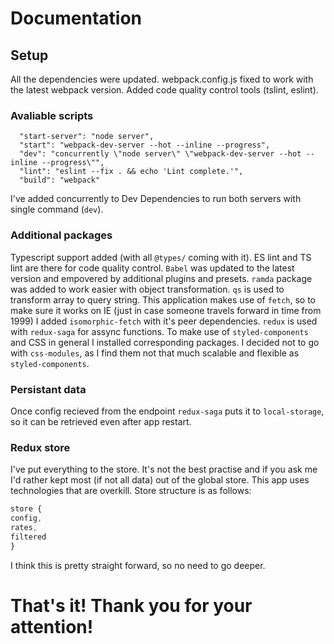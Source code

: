 # Documentation

## Setup

All the dependencies were updated. webpack.config.js fixed to work with the latest webpack version.
Added code quality control tools (tslint, eslint).

### Avaliable scripts

```
  "start-server": "node server",
  "start": "webpack-dev-server --hot --inline --progress",
  "dev": "concurrently \"node server\" \"webpack-dev-server --hot --inline --progress\"",
  "lint": "eslint --fix . && echo 'Lint complete.'",
  "build": "webpack"
```

I've added concurrently to Dev Dependencies to run both servers with single command (`dev`).

### Additional packages

Typescript support added (with all `@types/` coming with it). ES lint and TS lint are there for code quality control. `Babel` was updated to the latest version and empovered by additional plugins and presets.
`ramda` package was added to work easier with object transformation. `qs` is used to transform array to query string.
This application makes use of `fetch`, so to make sure it works on IE (just in case someone travels forward in time from 1999) I added `isomorphic-fetch` with it's peer dependencies.
`redux` is used with `redux-saga` for assync functions.
To make use of `styled-components` and CSS in general I installed corresponding packages. I decided not to go with `css-modules`, as I find them not that much scalable and flexible as `styled-components`.

### Persistant data

Once config recieved from the endpoint `redux-saga` puts it to `local-storage`, so it can be retrieved even after app restart.

### Redux store

I've put everything to the store. It's not the best practise and if you ask me I'd rather kept most (if not all data) out of the global store. This app uses technologies that are overkill.
Store structure is as follows:

```javascript
store {
config,
rates,
filtered
}
```

I think this is pretty straight forward, so no need to go deeper.

# That's it! Thank you for your attention!
